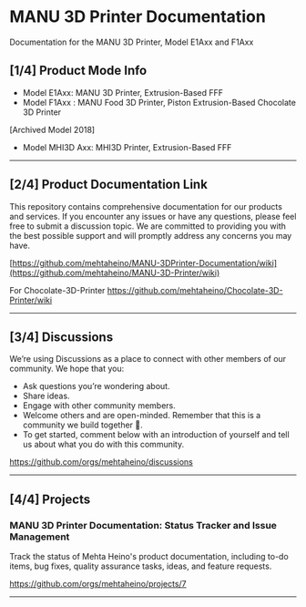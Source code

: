 # MANU 3D Printer Documentation
Documentation for the MANU 3D Printer, Model E1Axx and F1Axx

## [1/4] Product Mode Info
- Model E1Axx: MANU 3D Printer, Extrusion-Based FFF
- Model F1Axx : MANU Food 3D Printer, Piston Extrusion-Based Chocolate 3D Printer

[Archived Model 2018]
- Model MHI3D Axx: MHI3D Printer, Extrusion-Based FFF 

---
## [2/4] Product Documentation Link

This repository contains comprehensive documentation for our products and services. If you encounter any issues or have any questions, please feel free to submit a discussion topic. We are committed to providing you with the best possible support and will promptly address any concerns you may have.

[https://github.com/mehtaheino/MANU-3DPrinter-Documentation/wiki](https://github.com/mehtaheino/MANU-3D-Printer/wiki)

For Chocolate-3D-Printer
https://github.com/mehtaheino/Chocolate-3D-Printer/wiki

---
## [3/4] Discussions

We’re using Discussions as a place to connect with other members of our community. We hope that you:

- Ask questions you’re wondering about.
- Share ideas.
- Engage with other community members.
- Welcome others and are open-minded. Remember that this is a community we
build together 💪.
- To get started, comment below with an introduction of yourself and tell us about what you do with this community.

https://github.com/orgs/mehtaheino/discussions

---
## [4/4] Projects
### MANU 3D Printer Documentation: Status Tracker and Issue Management
Track the status of Mehta Heino's product documentation, including to-do items, bug fixes, quality assurance tasks, ideas, and feature requests.

https://github.com/orgs/mehtaheino/projects/7

---
